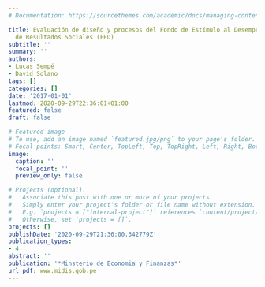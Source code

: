 ```yaml
---
# Documentation: https://sourcethemes.com/academic/docs/managing-content/

title: Evaluación de diseño y procesos del Fondo de Estímulo al Desempeño y Logro
  de Resultados Sociales (FED)
subtitle: ''
summary: ''
authors:
- Lucas Sempé
- David Solano
tags: []
categories: []
date: '2017-01-01'
lastmod: 2020-09-29T22:36:01+01:00
featured: false
draft: false

# Featured image
# To use, add an image named `featured.jpg/png` to your page's folder.
# Focal points: Smart, Center, TopLeft, Top, TopRight, Left, Right, BottomLeft, Bottom, BottomRight.
image:
  caption: ''
  focal_point: ''
  preview_only: false

# Projects (optional).
#   Associate this post with one or more of your projects.
#   Simply enter your project's folder or file name without extension.
#   E.g. `projects = ["internal-project"]` references `content/project/deep-learning/index.md`.
#   Otherwise, set `projects = []`.
projects: []
publishDate: '2020-09-29T21:36:00.342779Z'
publication_types:
- 4
abstract: ''
publication: '*Minsterio de Economia y Finanzas*'
url_pdf: www.midis.gob.pe
---
```

